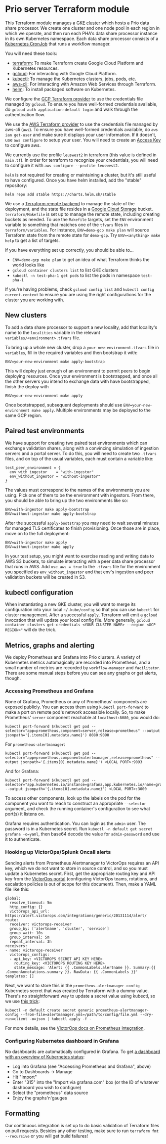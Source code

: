 # Prio server Terraform module

This Terraform module manages a [GKE cluster](https://cloud.google.com/kubernetes-engine/docs) which hosts a Prio data share processor. We create one cluster and one node pool in each region in which we operate, and then run each PHA's data share processor instance in its own Kubernetes namespace. Each data share processor consists of a [Kubernetes CronJob](https://kubernetes.io/docs/concepts/workloads/controllers/cron-jobs/) that runs a workflow manager.

You will need these tools:

- [terraform](https://learn.hashicorp.com/tutorials/terraform/install-cli): To make Terraform create Google Cloud Platform and Kubernetes resources.
- [gcloud](https://cloud.google.com/sdk/docs/install): For interacting with Google Cloud Platform.
- [kubectl](https://kubernetes.io/docs/tasks/tools/install-kubectl/): To manage the Kubernetes clusters, jobs, pods, etc.
- [aws-cli](https://aws.amazon.com/cli/): For interacting with Amazon Web Services through Terraform.
- [helm](https://helm.sh/): To install packaged software on Kubernetes.

We configure the [GCP Terraform provider](https://www.terraform.io/docs/providers/google/index.html) to use the credentials file managed by `gcloud`. To ensure you have well-formed credentials available, do `gcloud auth application-default login` and walk through the authentication flow.

We use the [AWS Terraform provider](https://registry.terraform.io/providers/hashicorp/aws/latest/docs) to use the credentials file managed by aws-cli (`aws`). To ensure you have well-formed credentials available, do `aws iam get-user` and make sure it displays your user information. If it doesn't, use `aws configure` to setup your user. You will need to create an [Access Key](https://console.aws.amazon.com/iam/home#/security_credentials) to configure aws.

We currently use the profile `leuswest2` in terraform (this value is defined in `main.tf`). In order for terraform to recognize your credentials, you will need to configure it with `aws configure --profile leuswest2`.

`helm` is not required for creating or maintaining a cluster, but it's still useful to have configured. Once you have helm installed, add the "stable" repository:

```
helm repo add stable https://charts.helm.sh/stable
```

We use a [Terraform remote backend](https://www.terraform.io/docs/backends/index.html) to manage the state of the deployment, and the state file resides in a [Google Cloud Storage](https://cloud.google.com/storage/docs) bucket. `terraform/Makefile` is set up to manage the remote state, including creating buckets as needed. To use the `Makefile` targets, set the `ENV` environment variable to something that matches one of the `tfvars` files in `terraform/variables`. For instance, `ENV=demo-gcp make plan` will  source Terraform state from the remote state for `demo-gcp`. Try `ENV=<anything> make help` to get a list of targets.

If you have everything set up correctly, you should be able to...

- `ENV=demo-gcp make plan` to get an idea of what Terraform thinks the world looks like
- `gcloud container clusters list` to list GKE clusters
- `kubectl -n test-pha-1 get pods` to list the pods in namespace `test-pha-1`

If you're having problems, check `gcloud config list` and `kubectl config current-context` to ensure you are using the right configurations for the cluster you are working with.

## New clusters

To add a data share processor to support a new locality, add that locality's name to the `localities` variable in the relevant `variables/<environment>.tfvars` file.

To bring up a whole new cluster, drop a `your-new-environment.tfvars` file in `variables`, fill in the required variables and then bootstrap it with:

    ENV=your-new-environment make apply-bootstrap

This will deploy just enough of an environment to permit peers to begin deploying resources. Once your environment is bootstrapped, and once all the other servers you intend to exchange data with have bootstrapped, finish the deploy with

    ENV=your-new-environment make apply

Once bootstrapped, subsequent deployments should use `ENV=your-new-environment make apply`. Multiple environments may be deployed to the same GCP region.

## Paired test environments

We have support for creating two paired test environments which can exchange validation shares, along with a convincing simulation of ingestion servers and a portal server. To do this, you will need to create two `.tfvars` files, and on top of the usual variables, each must contain a variable like:

    test_peer_environment = {
      env_with_ingestor    = "with-ingestor"
      env_without_ingestor = "without-ingestor"
    }

The values must correspond to the names of the environments you are using. Pick one of them to be the environment with ingestors. From there, you should be able to bring up the two environments like so:

    ENV=with-ingestor make apply-bootstrap
    ENV=without-ingestor make apply-bootstrap

After the successful `apply-bootstrap` you may need to wait several minutes for managed TLS certificates to finish provisioning. Once those are in place, move on to the full deployment:

    ENV=with-ingestor make apply
    ENV=without-ingestor make apply

In your test setup, you might want to exercise reading and writing data to AWS S3 buckets, to simulate interacting with a peer data share processor that runs in AWS. Add `use_aws = true` to the `.tfvars` file for the environment you specified as `env_without_ingestor` and that env's ingestion and peer validation buckets will be created in S3.

## kubectl configuration

When instantiating a new GKE cluster, you will want to merge its configuration into your local `~/.kube/config` so that you can use `kubectl` for cluster management. After a successful `apply`, Terraform will emit a `gcloud` invocation that will update your local config file. More generally, `gcloud container clusters get-credentials <YOUR CLUSTER NAME> --region <GCP REGION>"` will do the trick.

## Metrics, graphs and alerting

We deploy Prometheus and Grafana into Prio clusters. A variety of Kubernetes metrics automagically are recorded into Prometheus, and a small number of metrics are recorded by `workflow-manager` and `facilitator`. There are some manual steps before you can see any graphs or get alerts, though.

### Accessing Prometheus and Grafana

None of Grafana, Prometheus or any of Prometheus' components are exposed publicly. You can access them using `kubectl port-forward` to make a port on remote pod's network accessible locally. So, to make Prometheus' `server` component reachable at `localhost:8080`, you would do:

    kubectl port-forward $(kubectl get pod --selector="app=prometheus,component=server,release=prometheus" --output jsonpath='{.items[0].metadata.name}') 8080:9090

For `prometheus-alertmanager`:

    kubectl port-forward $(kubectl get pod --selector="app=prometheus,component=alertmanager,release=prometheus" --output jsonpath='{.items[0].metadata.name}') <LOCAL PORT>:9093

And for Grafana:

    kubectl port-forward $(kubectl get pod --selector="app.kubernetes.io/instance=grafana,app.kubernetes.io/name=grafana" --output jsonpath='{.items[0].metadata.name}') <LOCAL PORT>:3000

To access other components, look up the labels on the pod for the component you want to reach to construct an appropriate `--selector` argument, and check the running container's configuration to see what port(s) it listens on.

Grafana requires authentication. You can login as the `admin` user. The password is in a Kubernetes secret. Run `kubectl -n default get secret grafana -o=yaml`, then base64 decode the value for `admin-password` and use it to authenticate.

### Hooking up VictorOps/Splunk Oncall alerts

Sending alerts from Prometheus Alertmanager to VictorOps requires an API key, which we do not want to store in source control, and so you must update a Kubernetes secret. First, get the appropriate routing key and API key from the [VictorOps portal](https://portal.victorops.com) (configuring VictorOps teams, rotations, and escalation policies is out of scope for this document). Then, make a YAML file like this:

    global:
      resolve_timeout: 5m
      http_config: {}
      victorops_api_url: https://alert.victorops.com/integrations/generic/20131114/alert/
    route:
      receiver: victorops-receiver
      group_by: ['alertname', 'cluster', 'service']
      group_wait: 10s
      group_interval: 5m
      repeat_interval: 3h
    receivers:
    - name: victorops-receiver
      victorops_configs:
      - api_key: <VICTOROPS SECRET API KEY HERE>
        routing_key: <VICTOROPS ROUTING KEY HERE>
        state_message: 'Alert: {{ .CommonLabels.alertname }}. Summary:{{ .CommonAnnotations.summary }}. RawData: {{ .CommonLabels }}'
    templates: []

Next, we want to store this in the `prometheus-alertmanager-config` Kubernetes secret that was created by Terraform with a dummy value. There's no straightforward way to update a secret value using kubectl, so we use [this trick](https://blog.atomist.com/updating-a-kubernetes-secret-or-configmap/):

    kubectl -n default create secret generic prometheus-alertmanager-config --from-file=alertmanager.yml=/path/to/config/file.yml --dry-run=client -o=json | kubectl apply -f -

For more details, see the [VictorOps docs on Prometheus integration](https://help.victorops.com/knowledge-base/victorops-prometheus-integration/).

### Configuring Kubernetes dashboard in Grafana

No dashboards are automatically configured in Grafana. To get [a dashboard with an overview of Kubernetes status](https://grafana.com/grafana/dashboards/315):

* Log into Grafana (see "Accessing Prometheus and Grafana", above)
* Go to Dashboards -> Manage
* Hit "Import"
* Enter "315" into the "Import via grafana.com" box (or the ID of whatever dashboard you wish to configure)
* Select the "prometheus" data source
* Enjoy the graphs'n'gauges

## Formatting

Our continuous integration is set up to do basic validation of Terraform files on pull requests. Besides any other testing, make sure to run `terraform fmt --recursive` or you will get build failures!
